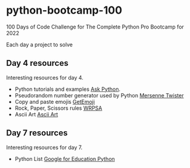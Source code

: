 # python-bootcamp-100
100 Days of Code Challenge for The Complete Python Pro Bootcamp for 2022

Each day a project to solve

## Day 4 resources
Interesting resources for day 4.

- Python tutorials and examples [Ask Python](https://www.askpython.com/).
- Pseudorandom number generator used by Python [Mersenne Twister](https://en.wikipedia.org/wiki/Mersenne_Twister)
- Copy and paste emojis [GetEmoji](https://getemoji.com/)
- Rock, Paper, Scissors rules [WRPSA](https://wrpsa.com/the-official-rules-of-rock-paper-scissors/)
- Ascii Art [Ascii Art](https://ascii.co.uk/art)

## Day 7 resources
Interesting resources for day 7.

- Python List [Google for Education Python](https://developers.google.com/edu/python/lists#for-and-in)